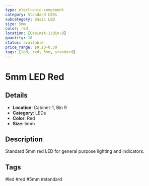 ```yaml
---
type: electronic-component
category: Standard LEDs
subcategory: Basic LED
size: 5mm
color: red
location: [Cabinet-1/Bin-9]
quantity: 10
status: available
price_range: $0.10-0.50
tags: [led, red, 5mm, standard]
---
```


# 5mm LED Red

## Details

- **Location**: Cabinet-1, Bin 9
- **Category**: LEDs
- **Color**: Red
- **Size**: 5mm

## Description

Standard 5mm red LED for general purpose lighting and indicators.

## Tags

#led #red #5mm #standard
